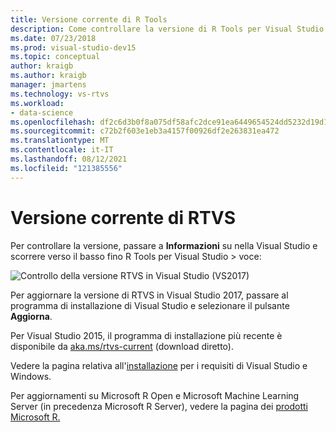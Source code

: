 ```yaml
---
title: Versione corrente di R Tools
description: Come controllare la versione di R Tools per Visual Studio e installare gli aggiornamenti.
ms.date: 07/23/2018
ms.prod: visual-studio-dev15
ms.topic: conceptual
author: kraigb
ms.author: kraigb
manager: jmartens
ms.technology: vs-rtvs
ms.workload:
- data-science
ms.openlocfilehash: df2c6d3b0f8a075df58afc2dce91ea6449654524dd5232d19d1c6412880ab30b
ms.sourcegitcommit: c72b2f603e1eb3a4157f00926df2e263831ea472
ms.translationtype: MT
ms.contentlocale: it-IT
ms.lasthandoff: 08/12/2021
ms.locfileid: "121385556"
---
```

# <a name="rtvs-current-version"></a>Versione corrente di RTVS

Per controllare la versione, passare a **Informazioni** su nella Visual Studio e scorrere verso il basso fino R Tools per Visual Studio  >   voce: 

![Controllo della versione RTVS in Visual Studio (VS2017)](media/current-version.png)

Per aggiornare la versione di RTVS in Visual Studio 2017, passare al programma di installazione di Visual Studio e selezionare il pulsante **Aggiorna**.

Per Visual Studio 2015, il programma di installazione più recente è disponibile da [aka.ms/rtvs-current](https://rtvs.blob.core.windows.net/download/RTVS_2017-12-18.1.exe) (download diretto).

Vedere la pagina relativa all'[installazione](installing-r-tools-for-visual-studio.md) per i requisiti di Visual Studio e Windows.

Per aggiornamenti su Microsoft R Open e Microsoft Machine Learning Server (in precedenza Microsoft R Server), vedere la pagina dei [prodotti Microsoft R.](https://azure.microsoft.com/?ocid=cloudplat_hp)
